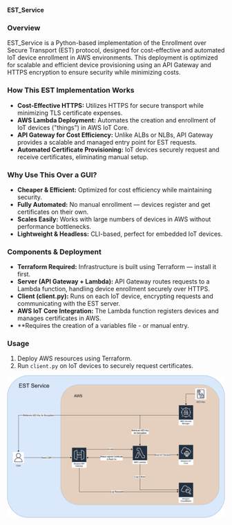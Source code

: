 **EST_Service**

### Overview
EST_Service is a Python-based implementation of the Enrollment over Secure Transport (EST) protocol, designed for cost-effective and automated IoT device enrollment in AWS environments. This deployment is optimized for scalable and efficient device provisioning using an API Gateway and HTTPS encryption to ensure security while minimizing costs.

### How This EST Implementation Works
- **Cost-Effective HTTPS:** Utilizes HTTPS for secure transport while minimizing TLS certificate expenses.
- **AWS Lambda Deployment:** Automates the creation and enrollment of IoT devices ("things") in AWS IoT Core.
- **API Gateway for Cost Efficiency:** Unlike ALBs or NLBs, API Gateway provides a scalable and managed entry point for EST requests.
- **Automated Certificate Provisioning:** IoT devices securely request and receive certificates, eliminating manual setup.

### Why Use This Over a GUI?
- **Cheaper & Efficient:** Optimized for cost efficiency while maintaining security.
- **Fully Automated:** No manual enrollment — devices register and get certificates on their own.
- **Scales Easily:** Works with large numbers of devices in AWS without performance bottlenecks.
- **Lightweight & Headless:** CLI-based, perfect for embedded IoT devices.

### Components & Deployment
- **Terraform Required:** Infrastructure is built using Terraform — install it first.
- **Server (API Gateway + Lambda):** API Gateway routes requests to a Lambda function, handling device enrollment securely over HTTPS.
- **Client (client.py):** Runs on each IoT device, encrypting requests and communicating with the EST server.
- **AWS IoT Core Integration:** The Lambda function registers devices and manages certificates in AWS.
- **Requires the creation of a variables file - or manual entry.

### Usage
1. Deploy AWS resources using Terraform.
2. Run `client.py` on IoT devices to securely request certificates.

<img src="/img/EST-certificate-enrollement.png" alt="*Source: Sectigo*">

